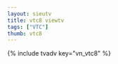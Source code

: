 ```yaml
---
layout: sieutv
title: vtc8 viewtv
tags: ["VTC"]
thumb: vtc8
---
```

{% include tvadv key="vn_vtc8" %}

